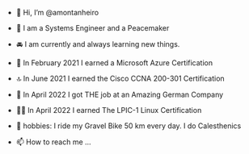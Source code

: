 - 👋 Hi, I’m @amontanheiro
- 👀 I am a Systems Engineer and a Peacemaker
- 🚘 I am currently and always learning new things.
- 🚀 In February 2021 I earned a Microsoft Azure Certification 
- 🔝 In June 2021 I earned the Cisco CCNA 200-301 Certification
- 🚀 In April 2022 I got THE job at an Amazing German Company 
- 🙌🏻 In April 2022 I earned The LPIC-1 Linux Certification

- 🚁 hobbies: I ride my Gravel Bike 50 km every day. I do Calesthenics


- 📫 How to reach me ...

<!---
amontanheiro/amontanheiro is a ✨ special ✨ repository because its `README.md` (this file) appears on your GitHub profile.
You can click the Preview link to take a look at your changes.
--->
